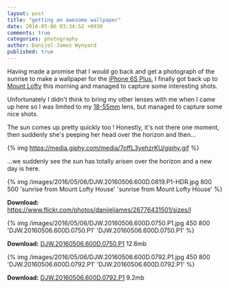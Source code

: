 ```yaml
---
layout: post
title: "getting an awesome wallpaper"
date: 2016-05-06 03:34:52 +0930
comments: true
categories: photography
author: Danijel-James Wynyard
published: true
---
```

Having made a promise that I would go back and get a photograph of the sunrise to make a wallpaper for the [iPhone 6S Plus](http://www.apple.com/au/shop/buy-iphone/iphone6s), I finally got back up to [Mount Lofty](https://en.wikipedia.org/wiki/Mount_Lofty) this morning and managed to capture some interesting shots.

Unfortunately I didn't think to bring my other lenses with me when I came up here so I was limited to my [18-55mm](https://www.canon.com.au/en-AU/Personal/Support-Help/Product-Help/Camera-Accessories/Camera-Lenses/EF-S%2018-55mm%20f35-56%20IS%20II) lens, but managed to capture some nice shots.

The sun comes up pretty quickly too ! Honestly, it's not there one moment, then suddenly she's peeping her head over the horizon and then...

{% img https://media.giphy.com/media/7offL3yehzrKU/giphy.gif %}

...we suddenly see the sun has totally arisen over the horizon and a new day is here.

{% img /images/2016/05/06/DJW.20160506.600D.0819.P1-HDR.jpg 800 500 'sunrise from Mount Lofty House' 'sunrise from Mount Lofty House' %}

**Download:** https://www.flickr.com/photos/danijeljames/26776431501/sizes/l

{% img /images/2016/05/06/DJW.20160506.600D.0750.P1.jpg 450 800 'DJW.20160506.600D.0750.P1' 'DJW.20160506.600D.0750.P1' %}

**Download:** [DJW.20160506.600D.0750.P1](/images/downloads/DJW.20160506.600D.0750.P1.jpg) 12.6mb

{% img /images/2016/05/06/DJW.20160506.600D.0792.P1.jpg 450 800 'DJW.20160506.600D.0792.P1' 'DJW.20160506.600D.0792.P1' %}

**Download:** [DJW.20160506.600D.0792.P1](/images/downloads/DJW.20160506.600D.0792.P1.jpg) 9.2mb